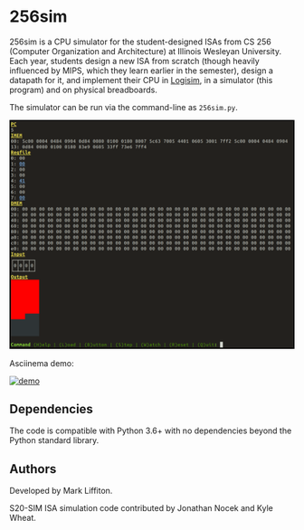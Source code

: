 # 256sim

256sim is a CPU simulator for the student-designed ISAs from CS 256 (Computer
Organization and Architecture) at Illinois Wesleyan University.  Each year,
students design a new ISA from scratch (though heavily influenced by MIPS,
which they learn earlier in the semester), design a datapath for it, and
implement their CPU in [Logisim](http://www.cburch.com/logisim/), in a
simulator (this program) and on physical breadboards.

The simulator can be run via the command-line as ``256sim.py``.

![256sim screenshot](docs/256sim_screenshot.png?raw=true)

Asciinema demo:

[![demo](https://asciinema.org/a/WMgPVtNbGgCrk4hIxw5eZFirF.svg)](https://asciinema.org/a/WMgPVtNbGgCrk4hIxw5eZFirF?autoplay=1)

## Dependencies

The code is compatible with Python 3.6+ with no dependencies beyond the
Python standard library.

## Authors

Developed by Mark Liffiton.

S20-SIM ISA simulation code contributed by Jonathan Nocek and Kyle Wheat.
